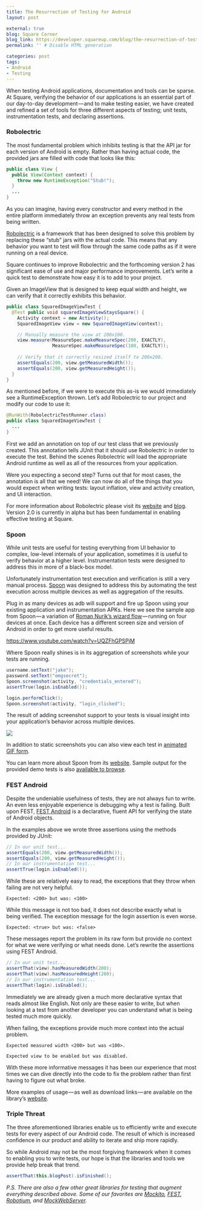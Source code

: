 ```yaml
---
title: The Resurrection of Testing for Android
layout: post

external: true
blog: Square Corner
blog_link: https://developer.squareup.com/blog/the-resurrection-of-testing-for-android
permalink: '' # Disable HTML generation

categories: post
tags:
- Android
- Testing
---
```


When testing Android applications, documentation and tools can be sparse. At Square, verifying the behavior of our applications is an essential part of our day-to-day development — and to make testing easier, we have created and refined a set of tools for three different aspects of testing; unit tests, instrumentation tests, and declaring assertions.


### Robolectric

The most fundamental problem which inhibits testing is that the API jar for each version of Android is empty. Rather than having actual code, the provided jars are filled with code that looks like this:

```java
public class View {
  public View(Context context) {
    throw new RuntimeException("Stub!");
  }
  ...
}
```

As you can imagine, having every constructor and every method in the entire platform immediately throw an exception prevents any real tests from being written.

[Robolectric](http://robolectric.org/) is a framework that has been designed to solve this problem by replacing these “stub” jars with the actual code. This means that any behavior you want to test will flow through the same code paths as if it were running on a real device.

Square continues to improve Robolectric and the forthcoming version 2 has significant ease of use and major performance improvements. Let’s write a quick test to demonstrate how easy it is to add to your project.

Given an ImageView that is designed to keep equal width and height, we can verify that it correctly exhibits this behavior.

```java
public class SquaredImageViewTest {
  @Test public void squaredImageViewStaysSquare() {
    Activity context = new Activity();
    SquaredImageView view = new SquaredImageView(context);

    // Manually measure the view at 200x100.
    view.measure(MeasureSpec.makeMeasureSpec(200, EXACTLY),
                 MeasureSpec.makeMeasureSpec(100, EXACTLY));
    
    // Verify that it correctly resized itself to 200x200.
    assertEquals(200, view.getMeasuredWidth());
    assertEquals(200, view.getMeasuredHeight());
  }
}
```

As mentioned before, if we were to execute this as-is we would immediately see a RuntimeException thrown. Let’s add Robolectric to our project and modify our code to use it:

```java
@RunWith(RobolectricTestRunner.class)
public class SquaredImageViewTest {
  ...
}
```

First we add an annotation on top of our test class that we previously created. This annotation tells JUnit that it should use Robolectric in order to execute the test. Behind the scenes Robolectric will load the appropriate Android runtime as well as all of the resources from your application.

Were you expecting a second step? Turns out that for most cases, the annotation is all that we need! We can now do all of the things that you would expect when writing tests: layout inflation, view and activity creation, and UI interaction.

For more information about Robolectric please visit its [website](http://robolectric.org/) and [blog](http://robolectric.blogspot.com/). Version 2.0 is currently in alpha but has been fundamental in enabling effective testing at Square.


### Spoon

While unit tests are useful for testing everything from UI behavior to complex, low-level internals of your application, sometimes it is useful to verify behavior at a higher level. Instrumentation tests were designed to address this in more of a black-box model.

Unfortunately instrumentation test execution and verification is still a very manual process. [Spoon](http://square.github.com/spoon/) was designed to address this by automating the test execution across multiple devices as well as aggregation of the results.

Plug in as many devices as adb will support and fire up Spoon using your existing application and instrumentation APKs. Here we see the sample app from Spoon — a variation of [Roman Nurik’s wizard flow](https://plus.google.com/113735310430199015092/posts/6cVymZvn3f4) — running on four devices at once. Each device has a different screen size and version of Android in order to get more useful results.

https://www.youtube.com/watch?v=UQZFhGPSPjM

Where Spoon really shines is in its aggregation of screenshots while your tests are running.

```java
username.setText("jake");
password.setText("omgsecret");
Spoon.screenshot(activity, "credentials_entered");
assertTrue(login.isEnabled());

login.performClick();
Spoon.screenshot(activity, "login_clicked");
```

The result of adding screenshot support to your tests is visual insight into your application’s behavior across multiple devices.

![](/post/static-image/resurrection-spoon.png)

In addition to static screenshots you can also view each test in [animated GIF form](https://corner.squareup.com/images/test-resurrection/spoon_result.gif).

You can learn more about Spoon from its [website](http://square.github.com/spoon/). Sample output for the provided demo tests is also [available to browse](http://square.github.com/spoon/sample/).


### FEST Android

Despite the undeniable usefulness of tests, they are not always fun to write. An even less enjoyable experience is debugging why a test is failing. Built upon FEST, [FEST Android](http://square.github.com/fest-android/) is a declarative, fluent API for verifying the state of Android objects.

In the examples above we wrote three assertions using the methods provided by JUnit:

```java
// In our unit test...
assertEquals(200, view.getMeasuredWidth());
assertEquals(200, view.getMeasuredHeight());
// In our instrumentation test...
assertTrue(login.isEnabled());
```

While these are relatively easy to read, the exceptions that they throw when failing are not very helpful.

```
Expected: <200> but was: <100>
```

While this message is not too bad, it does not describe exactly what is being verified. The exception message for the login assertion is even worse.

```
Expected: <true> but was: <false>
```

These messages report the problem in its raw form but provide no context for what we were verifying or what needs done. Let’s rewrite the assertions using FEST Android.

```java
// In our unit test...
assertThat(view).hasMeasuredWidth(200);
assertThat(view).hasMeasuredHeight(200);
// In our instrumentation test...
assertThat(login).isEnabled();
```

Immediately we are already given a much more declarative syntax that reads almost like English. Not only are these easier to write, but when looking at a test from another developer you can understand what is being tested much more quickly.

When failing, the exceptions provide much more context into the actual problem.

```
Expected measured width <200> but was <100>.

Expected view to be enabled but was disabled.
```

With these more informative messages it has been our experience that most times we can dive directly into the code to fix the problem rather than first having to figure out what broke.

More examples of usage — as well as download links — are available on the library’s [website](http://square.github.com/fest-android/).


### Triple Threat

The three aforementioned libraries enable us to efficiently write and execute tests for every aspect of our Android code. The result of which is increased confidence in our product and ability to iterate and ship more rapidly.

So while Android may not be the most forgiving framework when it comes to enabling you to write tests, our hope is that the libraries and tools we provide help break that trend.

```java
assertThat(this.blogPost).isFinished();
```

_P.S. There are also a few other great libraries for testing that augment everything described above. Some of our favorites are [Mockito](https://code.google.com/p/mockito/), [FEST](http://fest.easytesting.org/), [Robotium](https://code.google.com/p/robotium/), and [MockWebServer](https://code.google.com/p/mockwebserver/)._